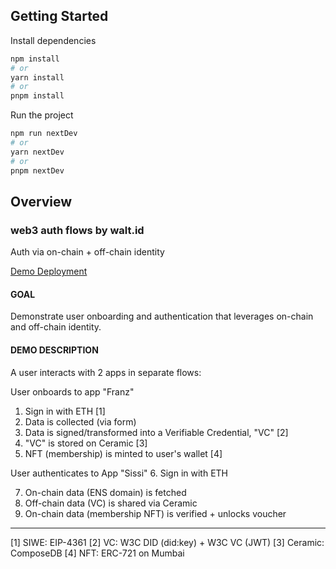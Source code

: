 ## Getting Started

Install dependencies
```bash
npm install
# or
yarn install
# or
pnpm install
```

Run the project
```bash
npm run nextDev
# or
yarn nextDev
# or
pnpm nextDev
```

## Overview

### web3 auth flows by walt.id

Auth via on-chain + off-chain identity

[Demo Deployment](https://waltxyz-ethdenver.vercel.app/)

#### GOAL
Demonstrate user onboarding and authentication that leverages on-chain and off-chain identity.

#### DEMO DESCRIPTION
A user interacts with 2 apps in separate flows:

User onboards to app "Franz"

1. Sign in with ETH [1]
2. Data is collected (via form)
3. Data is signed/transformed into a Verifiable Credential, "VC" [2]
4. "VC" is stored on Ceramic [3]
5. NFT (membership) is minted to user's wallet [4]

User authenticates to App "Sissi"
6. Sign in with ETH

7. On-chain data (ENS domain) is fetched
8. Off-chain data (VC) is shared via Ceramic
9. On-chain data (membership NFT) is verified + unlocks voucher

---


[1] SIWE: EIP-4361
[2] VC: W3C DID (did:key) + W3C VC (JWT)
[3] Ceramic: ComposeDB
[4] NFT: ERC-721 on Mumbai


